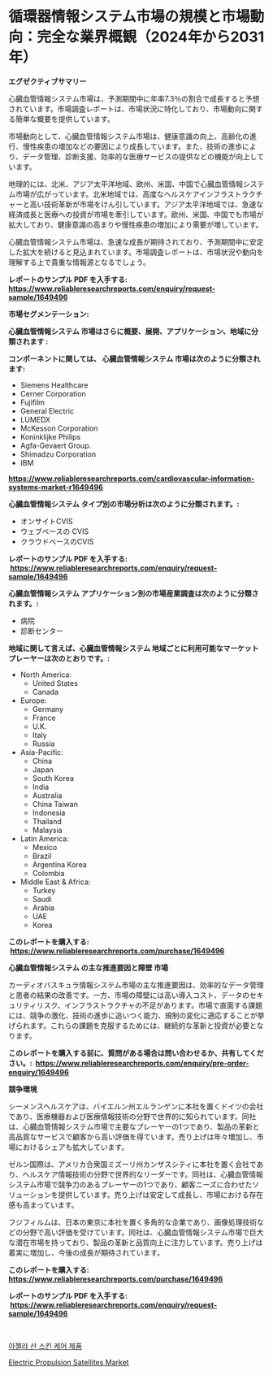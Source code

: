 <p><h1>循環器情報システム市場の規模と市場動向：完全な業界概観（2024年から2031年）</h1></p><p><strong>エグゼクティブサマリー</strong></p>
<p><p>心臓血管情報システム市場は、予測期間中に年率7.3％の割合で成長すると予想されています。市場調査レポートは、市場状況に特化しており、市場動向に関する簡単な概要を提供しています。</p><p>市場動向として、心臓血管情報システム市場は、健康意識の向上、高齢化の進行、慢性疾患の増加などの要因により成長しています。また、技術の進歩により、データ管理、診断支援、効率的な医療サービスの提供などの機能が向上しています。</p><p>地理的には、北米、アジア太平洋地域、欧州、米国、中国で心臓血管情報システム市場が広がっています。北米地域では、高度なヘルスケアインフラストラクチャーと高い技術革新が市場をけん引しています。アジア太平洋地域では、急速な経済成長と医療への投資が市場を牽引しています。欧州、米国、中国でも市場が拡大しており、健康意識の高まりや慢性疾患の増加により需要が増しています。</p><p>心臓血管情報システム市場は、急速な成長が期待されており、予測期間中に安定した拡大を続けると見込まれています。市場調査レポートは、市場状況や動向を理解する上で貴重な情報源となるでしょう。</p></p>
<p><strong>レポートのサンプル PDF を入手する: <a href="https://www.reliableresearchreports.com/enquiry/request-sample/1649496">https://www.reliableresearchreports.com/enquiry/request-sample/1649496</a></strong></p>
<p><strong>市場セグメンテーション:</strong></p>
<p><strong> 心臓血管情報システム 市場はさらに概要、展開、アプリケーション、地域に分類されます :</strong></p>
<p><strong>コンポーネントに関しては、 心臓血管情報システム 市場は次のように分類されます: &nbsp;</strong></p>
<p><ul><li>Siemens Healthcare</li><li>Cerner Corporation</li><li>Fujifilm</li><li>General Electric</li><li>LUMEDX</li><li>McKesson Corporation</li><li>Koninklijke Philips</li><li>Agfa-Gevaert Group.</li><li>Shimadzu Corporation</li><li>IBM</li></ul></p>
<p><strong><a href="https://www.reliableresearchreports.com/cardiovascular-information-systems-market-r1649496">https://www.reliableresearchreports.com/cardiovascular-information-systems-market-r1649496</a></strong></p>
<p><strong> 心臓血管情報システム タイプ別の市場分析は次のように分類されます。:</strong></p>
<p><ul><li>オンサイトCVIS</li><li>ウェブベースの CVIS</li><li>クラウドベースのCVIS</li></ul></p>
<p><strong>レポートのサンプル PDF を入手する: &nbsp;<a href="https://www.reliableresearchreports.com/enquiry/request-sample/1649496">https://www.reliableresearchreports.com/enquiry/request-sample/1649496</a></strong></p>
<p><strong> 心臓血管情報システム アプリケーション別の市場産業調査は次のように分類されます。:</strong></p>
<p><ul><li>病院</li><li>診断センター</li></ul></p>
<p><strong>地域に関して言えば、心臓血管情報システム 地域ごとに利用可能なマーケットプレーヤーは次のとおりです。:</strong></p>
<p><ul>
    <li>
        North America:
        <ul>
            <li>United States</li>
            <li>Canada</li>
        </ul>
    </li>
    <li>
        Europe:
        <ul>
            <li>Germany</li>
            <li>France</li>
            <li>U.K.</li>
            <li>Italy</li>
            <li>Russia</li>
        </ul>
    </li>
    <li>
        Asia-Pacific:
        <ul>
            <li>China</li>
            <li>Japan</li>
            <li>South Korea</li>
            <li>India</li>
            <li>Australia</li>
            <li>China Taiwan</li>
            <li>Indonesia</li>
            <li>Thailand</li>
            <li>Malaysia</li>
        </ul>
    </li>
    <li>
        Latin America:
        <ul>
            <li>Mexico</li>
            <li>Brazil</li>
            <li>Argentina Korea</li>
            <li>Colombia</li>
        </ul>
    </li>
    <li>
        Middle East & Africa:
        <ul>
            <li>Turkey</li>
            <li>Saudi</li>
            <li>Arabia</li>
            <li>UAE</li>
            <li>Korea</li>
        </ul>
    </li>
    </ul></p>
<p><strong>このレポートを購入する: &nbsp;<a href="https://www.reliableresearchreports.com/purchase/1649496">https://www.reliableresearchreports.com/purchase/1649496</a></strong></p>
<p><strong>心臓血管情報システム の主な推進要因と障壁 市場</strong></p>
<p><p>カーディオバスキュラ情報システム市場の主な推進要因は、効率的なデータ管理と患者の結果の改善です。一方、市場の障壁には高い導入コスト、データのセキュリティリスク、インフラストラクチャの不足があります。市場で直面する課題には、競争の激化、技術の進歩に追いつく能力、規制の変化に適応することが挙げられます。これらの課題を克服するためには、継続的な革新と投資が必要となります。</p></p>
<p><strong>このレポートを購入する前に、質問がある場合は問い合わせるか、共有してください。:&nbsp; <a href="https://www.reliableresearchreports.com/enquiry/pre-order-enquiry/1649496">https://www.reliableresearchreports.com/enquiry/pre-order-enquiry/1649496</a></strong></p>
<p><strong>競争環境</strong></p>
<p><p>シーメンスヘルスケアは、バイエルン州エルランゲンに本社を置くドイツの会社であり、医療機器および医療情報技術の分野で世界的に知られています。同社は、心臓血管情報システム市場で主要なプレーヤーの1つであり、製品の革新と高品質なサービスで顧客から高い評価を得ています。売り上げは年々増加し、市場におけるシェアも拡大しています。</p><p>ゼルン国際は、アメリカ合衆国ミズーリ州カンザスシティに本社を置く会社であり、ヘルスケア情報技術の分野で世界的なリーダーです。同社は、心臓血管情報システム市場で競争力のあるプレーヤーの1つであり、顧客ニーズに合わせたソリューションを提供しています。売り上げは安定して成長し、市場における存在感も高まっています。</p><p>フジフィルムは、日本の東京に本社を置く多角的な企業であり、画像処理技術などの分野で高い評価を受けています。同社は、心臓血管情報システム市場で巨大な潜在市場を持っており、製品の革新と品質向上に注力しています。売り上げは着実に増加し、今後の成長が期待されています。</p></p>
<p><strong>このレポートを購入する: &nbsp; <a href="https://www.reliableresearchreports.com/purchase/1649496">https://www.reliableresearchreports.com/purchase/1649496</a></strong></p>
<p><strong>レポートのサンプル PDF を入手する: &nbsp;<a href="https://www.reliableresearchreports.com/enquiry/request-sample/1649496">https://www.reliableresearchreports.com/enquiry/request-sample/1649496</a></strong><strong></strong></p>
<p>&nbsp;</p>
<p><p><a href="https://github.com/iansanftyord09878/Market-Research-Report-List-1/blob/main/255083826164.md">아젤라 산 스킨 케어 제품</a></p><p><a href="https://github.com/Alonsoolds3wq1d81czn8rbol/Market-Research-Report-List-2/blob/main/electric-propulsion-satellites-market.md">Electric Propulsion Satellites Market</a></p></p>